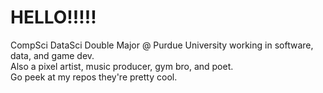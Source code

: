 # HELLO!!!!!

CompSci DataSci Double Major @ Purdue University working in software, data, and game dev.\
Also a pixel artist, music producer, gym bro, and poet.\
Go peek at my repos they're pretty cool.

<!---
ng-daniel/ng-daniel is a ✨ special ✨ repository because its `README.md` (this file) appears on your GitHub profile.
You can click the Preview link to take a look at your changes.
--->
